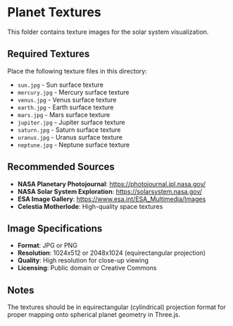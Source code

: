 # Planet Textures

This folder contains texture images for the solar system visualization.

## Required Textures

Place the following texture files in this directory:

- `sun.jpg` - Sun surface texture
- `mercury.jpg` - Mercury surface texture  
- `venus.jpg` - Venus surface texture
- `earth.jpg` - Earth surface texture
- `mars.jpg` - Mars surface texture
- `jupiter.jpg` - Jupiter surface texture
- `saturn.jpg` - Saturn surface texture
- `uranus.jpg` - Uranus surface texture
- `neptune.jpg` - Neptune surface texture

## Recommended Sources

- **NASA Planetary Photojournal**: https://photojournal.jpl.nasa.gov/
- **NASA Solar System Exploration**: https://solarsystem.nasa.gov/
- **ESA Image Gallery**: https://www.esa.int/ESA_Multimedia/Images
- **Celestia Motherlode**: High-quality space textures

## Image Specifications

- **Format**: JPG or PNG
- **Resolution**: 1024x512 or 2048x1024 (equirectangular projection)
- **Quality**: High resolution for close-up viewing
- **Licensing**: Public domain or Creative Commons

## Notes

The textures should be in equirectangular (cylindrical) projection format for proper mapping onto spherical planet geometry in Three.js.
